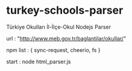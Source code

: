 # turkey-schools-parser
Türkiye Okulları İl-İlçe-Okul Nodejs Parser

url : "http://www.meb.gov.tr/baglantilar/okullar/"

npm list : {
    sync-request,
    cheerio,
    fs
 }

start :
node html_parser.js
